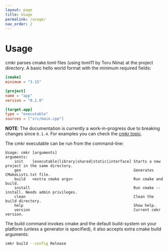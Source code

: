 ```yaml
---
layout: page
title: Usage
permalink: /usage/
nav_order: 2
---
```


# Usage

cmkr parses cmake.toml files (using toml11 by Toru Niina) at the project directory. A basic hello world format with the minimum required fields:

```toml
[cmake]
minimum = "3.15"

[project]
name = "app"
version = "0.1.0"

[target.app]
type = "executable"
sources = ["src/main.cpp"]
```

**NOTE**: The documentation is currently a work-in-progress due to breaking changes since `0.1.4`. For examples you can check the [cmkr topic](https://github.com/topics/cmkr).

The cmkr executable can be run from the command-line:

```
Usage: cmkr [arguments]
arguments:
    init    [executable|library|shared|static|interface] Starts a new project in the same directory.
    gen                                                  Generates CMakeLists.txt file.
    build   <extra cmake args>                           Run cmake and build.
    install                                              Run cmake --install. Needs admin privileges.
    clean                                                Clean the build directory.
    help                                                 Show help.
    version                                              Current cmkr version.
```

The build command invokes cmake and the default build-system on your platform (unless a generator is specified), it also accepts extra cmake build arguments:

```sh
cmkr build --config Release 
```